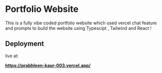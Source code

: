 # Portfolio Website
This is a fully vibe coded portfolio website which used vercel chat feature and prompts to build the website using Typescipt , Tailwind and React !

## Deployment

live at:

**https://prabhleen-kaur-003.vercel.app/**
